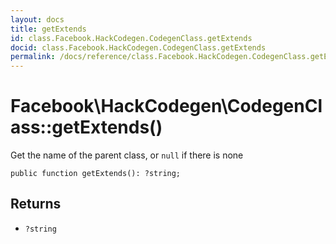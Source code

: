 ```yaml
---
layout: docs
title: getExtends
id: class.Facebook.HackCodegen.CodegenClass.getExtends
docid: class.Facebook.HackCodegen.CodegenClass.getExtends
permalink: /docs/reference/class.Facebook.HackCodegen.CodegenClass.getExtends/
---
```

# Facebook\\HackCodegen\\CodegenClass::getExtends()




Get the name of the parent class, or ` null ` if there is none




``` Hack
public function getExtends(): ?string;
```




## Returns




- ` ?string `